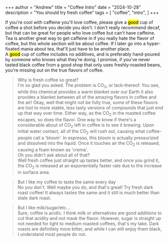 +++
author = "Andrew"
title = "Coffee Intro"
date = "2024-10-28"
description = "You should try fresh coffee"
tags = [
    "coffee",
    "intro",
]
+++

If you're cool with caffeine you'll love coffee, please give a <mark>good</mark> cup
of coffee a shot before you decide you don't. I don't really recommend decaf, but
that can be great for people who love coffee but can't have caffeine. Tea is another
great way to get caffeine in if you really hate the flavor of coffee, but this
whole section will be about coffee. If I later go into a hyper-fixated mania about tea,
that'll just have to be another place. <br>
A <mark>good</mark> cup of coffee includes no additives, and is preferably hand-poured
by someone who knows what they're doing. I promise, if you've never tasted black coffee 
from a good shop that only uses freshly-roasted beans, you're missing out on the true
flavors of coffee. <br>
> Why is fresh coffee so great?<br>
I'm so glad you asked. The problem is CO<sub>2</sub>, or lack-thereof.
You see, while this chemical provides a warm blanket over our Earth it also
provides a blanket between all of the amazing flavors in coffee and the air!
Okay, well that might not be fully true, some of these flavors are lost to 
more stable, less tasty versions of compounds that just end up that way over time. 
Either way, as the CO<sub>2</sub> in the roasted coffee escapes, so does the 
flavor. One way to know if there's a considerable about of CO<sub>2</sub> left
in coffee is to see it brewing. Upon initial water contact, all of the CO<sub>2</sub>
will rush out, causing what coffee-people call a 'bloom'. In espresso, this bloom is 
actually pressurized and dissolved into the liquid. Once it touches air the
CO<sub>2</sub> is released, causing a foam known as 'crema'. <br>
Oh you didn't ask about all of that?<br>
Well fresh coffee just straight up tastes better, and once you grind it,
the CO<sub>2</sub> is released at an exponentially faster rate due to the 
increase in surface area. <br>


> But I like my coffee to taste the same every day<br>
No you don't. Well maybe you do, and that's great! Try fresh dark roast coffee!
It always tastes the same and it still is much better than stale dark roast.<br>


> But I like milk/sugar/etc... <br>
Sure, coffee is acidic. I think milk or alternatives are good additions to cut that 
acidity and not mask the flavor. However, sugar is straight up not needed for 
light to medium roasted coffees, that's my take. Dark roasts are definitely more
bitter, and while I can still enjoy them black, I understand most people do not.